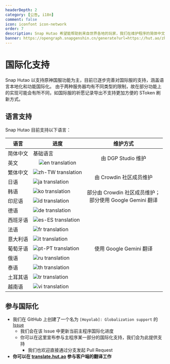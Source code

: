 ```yaml
---
headerDepth: 2
category: [公告, i18n]
comment: false
icon: iconfont icon-network
order: 7
description: Snap Hutao 希望能帮助到来自世界各地的玩家，我们在维护程序的简体中文和英文以外还接受来自社区成员提供的翻译。
banner: https://opengraph.snapgenshin.cn/generate?url=https://hut.ao/zh/i18n.html
---
```


# 国际化支持

Snap Hutao 以支持原神国服功能为主，目前已逐步完善对国际服的支持，涵盖语言本地化和功能国际化。
由于两种服务器均有不同类型的限制，故在部分功能上的实现可能会有所不同，如国际服的祈愿记录导出不支持更加方便的 SToken 刷新方式。

## 语言支持

Snap Hutao 目前支持以下语言：

<table>
  <thead>
    <tr>
      <th>语言</th>
      <th>进度</th>
      <th>维护方式</th>
    </tr>
  </thead>
  <tbody>
    <tr>
      <td>简体中文</td>
      <td>基础语言</td>
      <td rowspan="2" style="text-align: center; vertical-align: middle;">由 DGP Studio 维护</td>
    </tr>
    <tr>
      <td>英文</td>
      <td style="text-align: center; vertical-align: middle;">
        <img alt="en translation" src="https://img.shields.io/badge/dynamic/json?color=blue&label=en&style=flat&logo=crowdin&query=%24.progress.1.data.translationProgress&url=https%3A%2F%2Fbadges.awesome-crowdin.com%2Fstats-15670597-565845.json" />
      </td>
    </tr>
    <tr>
      <td>繁体中文</td>
      <td>
        <img alt="zh-TW translation" src="https://img.shields.io/badge/dynamic/json?color=blue&label=zh-TW&style=flat&logo=crowdin&query=%24.progress.13.data.translationProgress&url=https%3A%2F%2Fbadges.awesome-crowdin.com%2Fstats-15670597-565845.json" />
      </td>
      <td rowspan="2" style="text-align: center; vertical-align: middle;">由 Crowdin 社区成员维护</td>
    </tr>
    <tr>
      <td>日语</td>
      <td>
        <img alt="ja translation" src="https://img.shields.io/badge/dynamic/json?color=blue&label=ja&style=flat&logo=crowdin&query=%24.progress.6.data.translationProgress&url=https%3A%2F%2Fbadges.awesome-crowdin.com%2Fstats-15670597-565845.json" />
      </td>
    </tr>
    <tr>
      <td>韩语</td>
      <td>
        <img alt="ko translation" src="https://img.shields.io/badge/dynamic/json?color=blue&label=ko&style=flat&logo=crowdin&query=%24.progress.7.data.translationProgress&url=https%3A%2F%2Fbadges.awesome-crowdin.com%2Fstats-15670597-565845.json" />
      </td>
      <td rowspan="2" style="text-align: center; vertical-align: middle;">部分由 Crowdin 社区成员维护；<br>部分使用 Google Gemini 翻译</td>
    </tr>
    <tr>
      <td>印尼语</td>
      <td>
        <img alt="id translation" src="https://img.shields.io/badge/dynamic/json?color=blue&label=id&style=flat&logo=crowdin&query=%24.progress.4.data.translationProgress&url=https%3A%2F%2Fbadges.awesome-crowdin.com%2Fstats-15670597-565845.json" />
      </td>
    </tr>
    <tr>
      <td>德语</td>
      <td>
        <img alt="de translation" src="https://img.shields.io/badge/dynamic/json?color=blue&label=de&style=flat&logo=crowdin&query=%24.progress.0.data.translationProgress&url=https%3A%2F%2Fbadges.awesome-crowdin.com%2Fstats-15670597-565845.json" />
      </td>
      <td rowspan="10" style="text-align: center; vertical-align: middle;">使用 Google Gemini 翻译</td>
    </tr>
    <tr>
      <td>西班牙语</td>
      <td>
        <img alt="es-ES translation" src="https://img.shields.io/badge/dynamic/json?color=blue&label=es-ES&style=flat&logo=crowdin&query=%24.progress.2.data.translationProgress&url=https%3A%2F%2Fbadges.awesome-crowdin.com%2Fstats-15670597-565845.json" />
      </td>
    </tr>
    <tr>
      <td>法语</td>
      <td>
        <img alt="fr translation" src="https://img.shields.io/badge/dynamic/json?color=blue&label=fr&style=flat&logo=crowdin&query=%24.progress.3.data.translationProgress&url=https%3A%2F%2Fbadges.awesome-crowdin.com%2Fstats-15670597-565845.json" />
      </td>
    </tr>
    <tr>
      <td>意大利语</td>
      <td>
        <img alt="it translation" src="https://img.shields.io/badge/dynamic/json?color=blue&label=it&style=flat&logo=crowdin&query=%24.progress.5.data.translationProgress&url=https%3A%2F%2Fbadges.awesome-crowdin.com%2Fstats-15670597-565845.json" />
      </td>
    </tr>
    <tr>
      <td>葡萄牙语</td>
      <td>
        <img alt="pt-PT translation" src="https://img.shields.io/badge/dynamic/json?color=blue&label=pt-PT&style=flat&logo=crowdin&query=%24.progress.8.data.translationProgress&url=https%3A%2F%2Fbadges.awesome-crowdin.com%2Fstats-15670597-565845.json" />
      </td>
    </tr>
    <tr>
      <td>俄语</td>
      <td>
        <img alt="ru translation" src="https://img.shields.io/badge/dynamic/json?color=blue&label=ru&style=flat&logo=crowdin&query=%24.progress.9.data.translationProgress&url=https%3A%2F%2Fbadges.awesome-crowdin.com%2Fstats-15670597-565845.json" />
      </td>
    </tr>
    <tr>
      <td>泰语</td>
      <td>
        <img alt="th translation" src="https://img.shields.io/badge/dynamic/json?color=blue&label=th&style=flat&logo=crowdin&query=%24.progress.10.data.translationProgress&url=https%3A%2F%2Fbadges.awesome-crowdin.com%2Fstats-15670597-565845.json" />
      </td>
    </tr>
    <tr>
      <td>土耳其语</td>
      <td>
        <img alt="tr translation" src="https://img.shields.io/badge/dynamic/json?color=blue&label=tr&style=flat&logo=crowdin&query=%24.progress.11.data.translationProgress&url=https%3A%2F%2Fbadges.awesome-crowdin.com%2Fstats-15670597-565845.json" />
      </td>
    </tr>
    <tr>
      <td>越南语</td>
      <td>
        <img alt="vi translation" src="https://img.shields.io/badge/dynamic/json?color=blue&label=vi&style=flat&logo=crowdin&query=%24.progress.12.data.translationProgress&url=https%3A%2F%2Fbadges.awesome-crowdin.com%2Fstats-15670597-565845.json" />
      </td>
    </tr>
  </tbody>
</table>

## 参与国际化

- 我们在 GitHub 上创建了一个名为 `[Hoyolab]: Globalization support` 的 [Issue](https://github.com/DGP-Studio/Snap.Hutao/issues/638)
  - 我们会在该 Issue 中更新当前主程序国际化进度
  - 你可以在这里宣布参与主程序某一部分的国际化支持，我们会为此提供支持
    - 我们也欢迎直接通过分支发起 Pull Request
- **你可以在 [translate.hut.ao](https://translate.hut.ao) 参与客户端的翻译工作**
